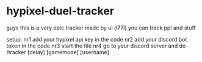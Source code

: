 # hypixel-duel-tracker
guys this is a very epic tracker made by ui (l77l)
you can track ppl and stuff

setup:
nr1 add your hypixel api key in the code
nr2 add your discord bot token in the code
nr3 start the file
nr4 go to your discord server and do /tracker [delay] [gamemode] [username]
